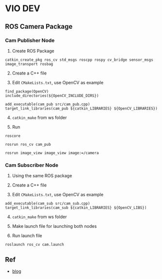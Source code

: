 # VIO DEV 

## ROS Camera Package

### Cam Publisher Node

1. Create ROS Package

```
catkin_create_pkg ros_cv std_msgs roscpp rospy cv_bridge sensor_msgs image_transport rosbag
```

2. Create a C++ file

3. Edit `CMakeLists.txt`, use OpenCV as example

```
find_package(OpenCV)
include_directories(${OpenCV_INCLUDE_DIRS})

add_executable(cam_pub src/cam_pub.cpp)
target_link_libraries(cam_pub ${catkin_LIBRARIES} ${OpenCV_LIBRARIES})
```
4. `catkin_make` from ws folder

5. Run

```
roscore
```

```
rosrun ros_cv cam_pub
```

```
rosrun image_view image_view image:=/camera
```

### Cam Subscriber Node

1. Using the same ROS package

2. Create a C++ file

3. Edit `CMakeLists.txt`, use OpenCV as example 

```
add_executable(cam_sub src/cam_sub.cpp)
target_link_libraries(cam_sub ${catkin_LIBRARIES} ${OpenCV_LIBS})
```

4. `catkin_make` from ws folder


5. Make launch file for launching both nodes

6. Run launch file

```
roslaunch ros_cv cam.launch
```

## Ref

- [blog](https://automaticaddison.com/working-with-ros-and-opencv-in-ros-noetic/)
